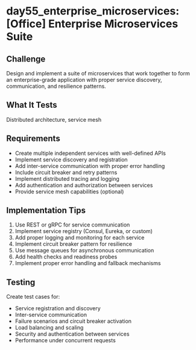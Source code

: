 # day55_enterprise_microservices: [Office] Enterprise Microservices Suite

## Challenge
Design and implement a suite of microservices that work together to form an enterprise-grade application with proper service discovery, communication, and resilience patterns.

## What It Tests
Distributed architecture, service mesh

## Requirements
- Create multiple independent services with well-defined APIs
- Implement service discovery and registration
- Add inter-service communication with proper error handling
- Include circuit breaker and retry patterns
- Implement distributed tracing and logging
- Add authentication and authorization between services
- Provide service mesh capabilities (optional)

## Implementation Tips
1. Use REST or gRPC for service communication
2. Implement service registry (Consul, Eureka, or custom)
3. Add proper logging and monitoring for each service
4. Implement circuit breaker pattern for resilience
5. Use message queues for asynchronous communication
6. Add health checks and readiness probes
7. Implement proper error handling and fallback mechanisms

## Testing
Create test cases for:
- Service registration and discovery
- Inter-service communication
- Failure scenarios and circuit breaker activation
- Load balancing and scaling
- Security and authentication between services
- Performance under concurrent requests